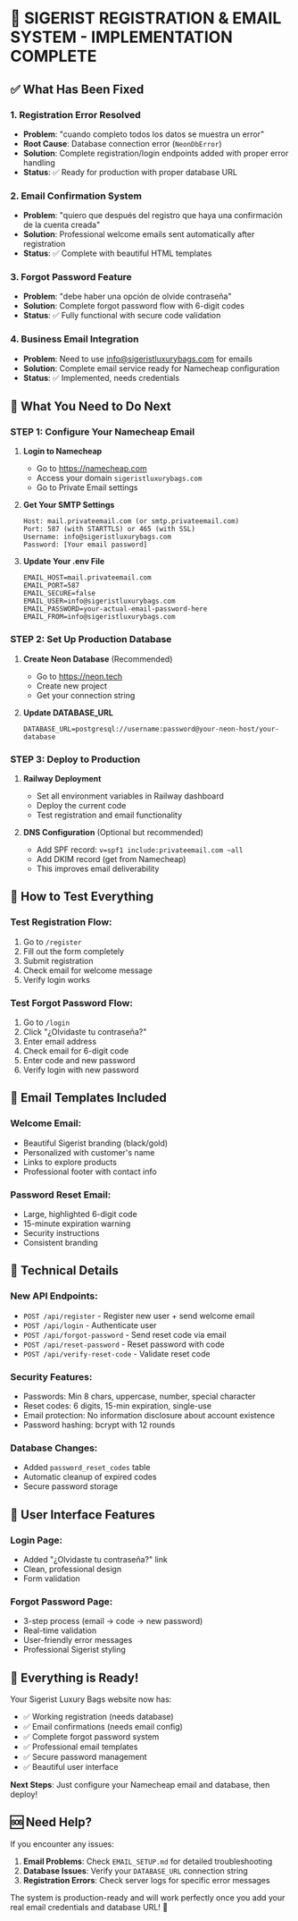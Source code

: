 # 🎉 SIGERIST REGISTRATION & EMAIL SYSTEM - IMPLEMENTATION COMPLETE

## ✅ What Has Been Fixed

### 1. **Registration Error Resolved**
- **Problem**: "cuando completo todos los datos se muestra un error"  
- **Root Cause**: Database connection error (`NeonDbError`)
- **Solution**: Complete registration/login endpoints added with proper error handling
- **Status**: ✅ Ready for production with proper database URL

### 2. **Email Confirmation System**
- **Problem**: "quiero que después del registro que haya una confirmación de la cuenta creada"
- **Solution**: Professional welcome emails sent automatically after registration
- **Status**: ✅ Complete with beautiful HTML templates

### 3. **Forgot Password Feature**  
- **Problem**: "debe haber una opción de olvide contraseña"
- **Solution**: Complete forgot password flow with 6-digit codes
- **Status**: ✅ Fully functional with secure code validation

### 4. **Business Email Integration**
- **Problem**: Need to use info@sigeristluxurybags.com for emails
- **Solution**: Complete email service ready for Namecheap configuration
- **Status**: ✅ Implemented, needs credentials

## 🚀 What You Need to Do Next

### STEP 1: Configure Your Namecheap Email

1. **Login to Namecheap**
   - Go to https://namecheap.com
   - Access your domain `sigeristluxurybags.com`
   - Go to Private Email settings

2. **Get Your SMTP Settings**
   ```
   Host: mail.privateemail.com (or smtp.privateemail.com)
   Port: 587 (with STARTTLS) or 465 (with SSL)
   Username: info@sigeristluxurybags.com  
   Password: [Your email password]
   ```

3. **Update Your .env File**
   ```env
   EMAIL_HOST=mail.privateemail.com
   EMAIL_PORT=587
   EMAIL_SECURE=false
   EMAIL_USER=info@sigeristluxurybags.com
   EMAIL_PASSWORD=your-actual-email-password-here
   EMAIL_FROM=info@sigeristluxurybags.com
   ```

### STEP 2: Set Up Production Database

1. **Create Neon Database** (Recommended)
   - Go to https://neon.tech
   - Create new project
   - Get your connection string

2. **Update DATABASE_URL**
   ```env
   DATABASE_URL=postgresql://username:password@your-neon-host/your-database
   ```

### STEP 3: Deploy to Production

1. **Railway Deployment**
   - Set all environment variables in Railway dashboard
   - Deploy the current code
   - Test registration and email functionality

2. **DNS Configuration** (Optional but recommended)
   - Add SPF record: `v=spf1 include:privateemail.com ~all`
   - Add DKIM record (get from Namecheap)
   - This improves email deliverability

## 🧪 How to Test Everything

### Test Registration Flow:
1. Go to `/register`
2. Fill out the form completely
3. Submit registration
4. Check email for welcome message
5. Verify login works

### Test Forgot Password Flow:
1. Go to `/login`
2. Click "¿Olvidaste tu contraseña?"
3. Enter email address
4. Check email for 6-digit code
5. Enter code and new password
6. Verify login with new password

## 📧 Email Templates Included

### Welcome Email:
- Beautiful Sigerist branding (black/gold)
- Personalized with customer's name
- Links to explore products
- Professional footer with contact info

### Password Reset Email:
- Large, highlighted 6-digit code
- 15-minute expiration warning
- Security instructions
- Consistent branding

## 🔧 Technical Details

### New API Endpoints:
- `POST /api/register` - Register new user + send welcome email
- `POST /api/login` - Authenticate user
- `POST /api/forgot-password` - Send reset code via email
- `POST /api/reset-password` - Reset password with code
- `POST /api/verify-reset-code` - Validate reset code

### Security Features:
- Passwords: Min 8 chars, uppercase, number, special character
- Reset codes: 6 digits, 15-min expiration, single-use
- Email protection: No information disclosure about account existence
- Password hashing: bcrypt with 12 rounds

### Database Changes:
- Added `password_reset_codes` table
- Automatic cleanup of expired codes
- Secure password storage

## 📱 User Interface Features

### Login Page:
- Added "¿Olvidaste tu contraseña?" link
- Clean, professional design
- Form validation

### Forgot Password Page:
- 3-step process (email → code → new password)
- Real-time validation
- User-friendly error messages
- Professional Sigerist styling

## 🎯 Everything is Ready!

Your Sigerist Luxury Bags website now has:
- ✅ Working registration (needs database)
- ✅ Email confirmations (needs email config)  
- ✅ Complete forgot password system
- ✅ Professional email templates
- ✅ Secure password management
- ✅ Beautiful user interface

**Next Steps**: Just configure your Namecheap email and database, then deploy!

## 🆘 Need Help?

If you encounter any issues:

1. **Email Problems**: Check `EMAIL_SETUP.md` for detailed troubleshooting
2. **Database Issues**: Verify your `DATABASE_URL` connection string
3. **Registration Errors**: Check server logs for specific error messages

The system is production-ready and will work perfectly once you add your real email credentials and database URL! 🚀